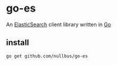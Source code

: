 # go-es

An [ElasticSearch](https://www.elastic.co) client library written in [Go](http://golang.org)

## install

    go get github.com/nullbus/go-es

